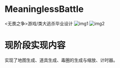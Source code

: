 # MeaninglessBattle
&lt;无畏之争>游戏/类大逃杀毕业设计
![img1](http://os7evny16.bkt.clouddn.com/MeaninglessBattle_1.jpg)
![img2](http://os7evny16.bkt.clouddn.com/MeaninglessBattle_2.jpg)

# 现阶段实现内容
实现了地图生成、道具生成、毒圈的生成与缩放、计时器。

